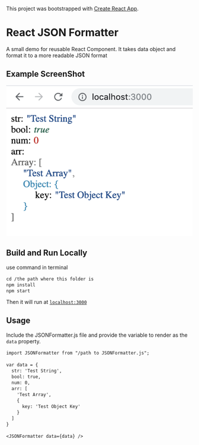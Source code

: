 This project was bootstrapped with [Create React App](https://github.com/facebook/create-react-app).

# React JSON Formatter
A small demo for reusable React Component. It takes data object and format it to a more readable JSON format

## Example ScreenShot
![image](https://github.com/MiaXIA/ReactJSONFormatter/raw/master/Example.png)

## Build and Run Locally
use command in terminal

```
cd /the path where this folder is
npm install
npm start
```
Then it will run at [`localhost:3000`](http://localhost:3000)

## Usage
Include the JSONFormatter.js file and provide the variable to render as the `data` property.

```
import JSONFormatter from "/path to JSONFormatter.js";

var data = {
  str: 'Test String',
  bool: true,
  num: 0,
  arr: [
    'Test Array',
    {
      key: 'Test Object Key'
    }
  ]
}

<JSONFormatter data={data} />
```
